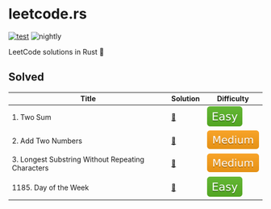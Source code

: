 # leetcode.rs

[![test](https://github.com/liuxiaotian/leetcode.rs/actions/workflows/ci.yml/badge.svg?branch=main)](https://github.com/liuxiaotian/leetcode.rs/actions/workflows/ci.yml)
![nightly](https://img.shields.io/badge/update-nightly-blue)

LeetCode solutions in Rust 🦀

## Solved

| Title                                             | Solution                                                     | Difficulty                |
| ------------------------------------------------- | ------------------------------------------------------------ | ------------------------- |
| 1. Two Sum                                        | [📑](src/solutions/easy/two_sum.rs)                           | ![Easy](img/easy.svg)     |
| 2. Add Two Numbers                                | [📑](src/solutions/medium/add_two_numbers.rs)                 | ![Medium](img/medium.svg) |
| 3. Longest Substring Without Repeating Characters | [📑](src/solutions/medium/longest_substring_without_repeating_characters.rs) | ![Medium](img/medium.svg) |
| 1185. Day of the Week                             | [📑](src/solutions/easy/day_of_the_week.rs)                   | ![Easy](img/easy.svg)     |

